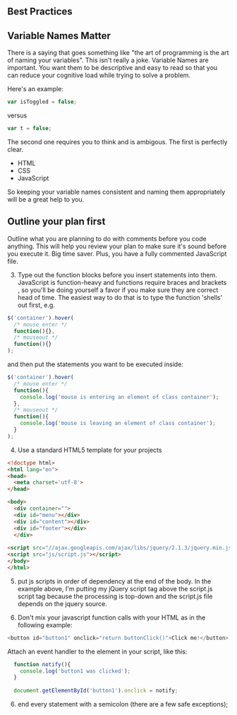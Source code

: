 ## Best Practices

## Variable Names Matter

There is a saying that goes something like "the art of programming is the art of naming your variables".
This isn't really a joke.  Variable Names are important.  You want them to be descriptive and easy to read so that you can reduce your cognitive load while trying to solve a problem. 

Here's an example:

```js
var isToggled = false;
```
versus 
```js
var t = false;
```

The second one requires you to think and is ambigous. The first is perfectly clear.

+ HTML
+ CSS
+ JavaScript

So keeping your variable names consistent and naming them appropriately will be a great help to you.

## Outline your plan first

Outline what you are planning to do with comments before you code anything.  This will help you review your plan to make sure it's sound before you execute it.  Big time saver. Plus, you have a fully commented JavaScript file.

3) Type out the function blocks before you insert statements into them. JavaScript is function-heavy and functions require braces and brackets , so you'll be doing yourself a favor if you make sure they are correct head of time.  The easiest way to do that is to type the function 'shells' out first, e.g.

```javascript
$('container').hover( 
  /* mouse enter */
  function(){},
  /* mouseout */
  function(){}
);

```

and then put the statements you want to be executed inside:

```javascript
$('container').hover( 
  /* mouse enter */
  function(){
    console.log('mouse is entering an element of class container');
  },
  /* mouseout */
  function(){
    console.log('mouse is leaving an element of class container');
  }
);

```

4) Use a standard HTML5 template for your projects


```html
<!doctype html>
<html lang="en">
<head>
  <meta charset='utf-8'>
</head>

<body>
  <div container="">
  <div id="menu"></div>
  <div id="content"></div>
  <div id="footer"></div>
  </div>
  
<script src="//ajax.googleapis.com/ajax/libs/jquery/2.1.3/jquery.min.js"></script>
<script src="js/script.js"></script>
</body>
</html>

```

5) put js scripts in order of dependency at the end of the body. In the example above, I'm putting my jQuery script tag above the script.js script tag because the processing is top-down and the script.js file depends on the jquery source.

6) Don't mix your javascript function calls with your HTML as in the following example:
```javascript
<button id="button1" onclick="return buttonClick()">Click me!</button>
```
Attach an event handler to the element in your script, like this:

```javascript
  function notify(){
    console.log('button1 was clicked');
  }
  
  document.getElementById('button1').onclick = notify;
```

6) end every statement with a semicolon (there are a few safe exceptions);

